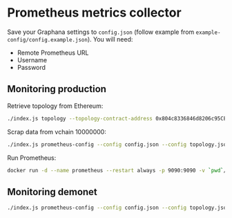 # Prometheus metrics collector

Save your Graphana settings to `config.json` (follow example from `example-config/config.example.json`). You will need:

- Remote Prometheus URL
- Username
- Password

## Monitoring production

Retrieve topology from Ethereum:

```sh
./index.js topology --topology-contract-address 0x804c8336846d8206c95CEe24752D514210B5a240 --validator-registry-contract-address 0x56a6895fd37f358c17cbb3f14a864ea5fe871f0a --ethereum-endpoint http://eth.orbs.com > topology.json
```

Scrap data from vchain 10000000:

```sh
./index.js prometheus-config --config config.json --config topology.json --config ./example-config/vchains.example.json > prometheus.yml
```

Run Prometheus:

```sh
docker run -d --name prometheus --restart always -p 9090:9090 -v `pwd`/prometheus.yml:/etc/prometheus/prometheus.yml prom/prometheus
```

## Monitoring demonet

```sh
./index.js prometheus-config --config config.json --config topology.json --config ./example-config/vchains.example.json > prometheus.yml
```
